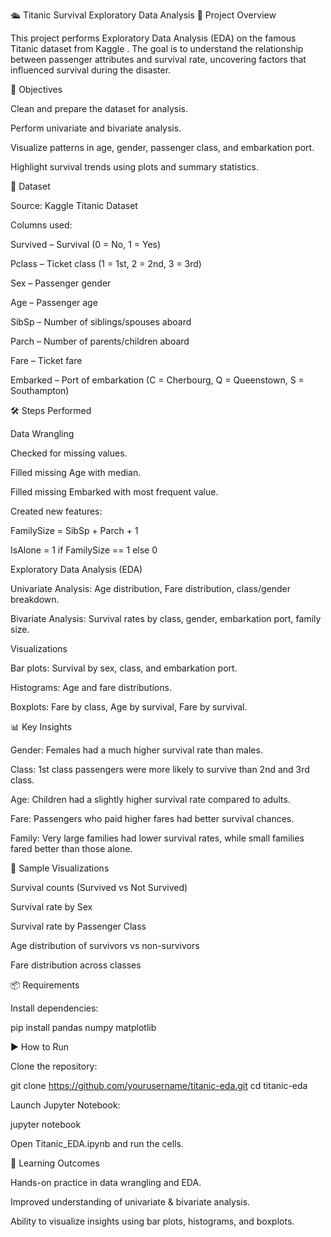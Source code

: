 🛳️ Titanic Survival Exploratory Data Analysis
📌 Project Overview

This project performs Exploratory Data Analysis (EDA) on the famous Titanic dataset from Kaggle
.
The goal is to understand the relationship between passenger attributes and survival rate, uncovering factors that influenced survival during the disaster.

🎯 Objectives

Clean and prepare the dataset for analysis.

Perform univariate and bivariate analysis.

Visualize patterns in age, gender, passenger class, and embarkation port.

Highlight survival trends using plots and summary statistics.

📂 Dataset

Source: Kaggle Titanic Dataset

Columns used:

Survived – Survival (0 = No, 1 = Yes)

Pclass – Ticket class (1 = 1st, 2 = 2nd, 3 = 3rd)

Sex – Passenger gender

Age – Passenger age

SibSp – Number of siblings/spouses aboard

Parch – Number of parents/children aboard

Fare – Ticket fare

Embarked – Port of embarkation (C = Cherbourg, Q = Queenstown, S = Southampton)

🛠️ Steps Performed

Data Wrangling

Checked for missing values.

Filled missing Age with median.

Filled missing Embarked with most frequent value.

Created new features:

FamilySize = SibSp + Parch + 1

IsAlone = 1 if FamilySize == 1 else 0

Exploratory Data Analysis (EDA)

Univariate Analysis: Age distribution, Fare distribution, class/gender breakdown.

Bivariate Analysis: Survival rates by class, gender, embarkation port, family size.

Visualizations

Bar plots: Survival by sex, class, and embarkation port.

Histograms: Age and fare distributions.

Boxplots: Fare by class, Age by survival, Fare by survival.

📊 Key Insights

Gender: Females had a much higher survival rate than males.

Class: 1st class passengers were more likely to survive than 2nd and 3rd class.

Age: Children had a slightly higher survival rate compared to adults.

Fare: Passengers who paid higher fares had better survival chances.

Family: Very large families had lower survival rates, while small families fared better than those alone.

📸 Sample Visualizations

Survival counts (Survived vs Not Survived)

Survival rate by Sex

Survival rate by Passenger Class

Age distribution of survivors vs non-survivors

Fare distribution across classes

📦 Requirements

Install dependencies:

pip install pandas numpy matplotlib

▶️ How to Run

Clone the repository:

git clone https://github.com/yourusername/titanic-eda.git
cd titanic-eda


Launch Jupyter Notebook:

jupyter notebook


Open Titanic_EDA.ipynb and run the cells.

📌 Learning Outcomes

Hands-on practice in data wrangling and EDA.

Improved understanding of univariate & bivariate analysis.

Ability to visualize insights using bar plots, histograms, and boxplots.
